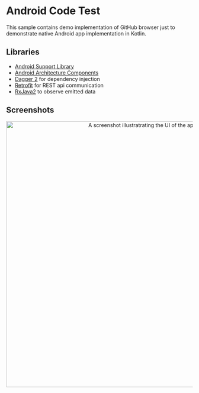 # Android Code Test
This sample contains demo implementation of GitHub browser just to demonstrate native Android app implementation in Kotlin.

Libraries
--------- 

* [Android Support Library][support-lib]
* [Android Architecture Components][arch]
* [Dagger 2][dagger2] for dependency injection
* [Retrofit][retrofit] for REST api communication
* [RxJava2][rxjava2] to observe emitted data

[support-lib]: https://developer.android.com/topic/libraries/support-library/index.html
[arch]: https://developer.android.com/arch
[dagger2]: https://google.github.io/dagger
[retrofit]: http://square.github.io/retrofit
[rxjava2]: https://github.com/ReactiveX/RxJava

Screenshots
-----------

<p align="center">
    <img src="https://user-images.githubusercontent.com/23726864/44283134-1d7e9900-a266-11e8-908b-7aac10db7a6f.png" 
         alt="A screenshot illustratrating the UI of the app" width="720" />
</p>
